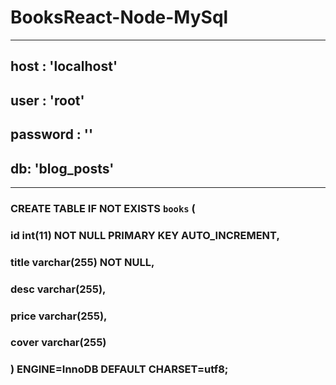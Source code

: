 # BooksReact-Node-MySql
---------------------------------
## host : 'localhost'
## user : 'root'
## password : ''
## db: 'blog_posts'
---------------------------------
### CREATE TABLE IF NOT EXISTS `books` (
### id int(11) NOT NULL PRIMARY KEY AUTO_INCREMENT,
### title varchar(255) NOT NULL,
### desc varchar(255),
### price varchar(255),
### cover varchar(255)
### ) ENGINE=InnoDB DEFAULT CHARSET=utf8;

